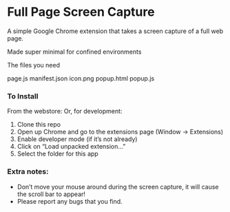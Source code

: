 Full Page Screen Capture
========================

A simple Google Chrome extension that takes a screen capture of a full web page.

Made super minimal for confined environments

The files you need

page.js
manifest.json
icon.png
popup.html
popup.js

### To Install

From the webstore:
Or, for development:

1. Clone this repo
2. Open up Chrome and go to the extensions page (Window → Extensions)
3. Enable developer mode (if it’s not already)
4. Click on “Load unpacked extension…”
5. Select the folder for this app

### Extra notes:

*   Don’t move your mouse around during the screen capture, it will cause the scroll bar to appear!
*   Please report any bugs that you find.
